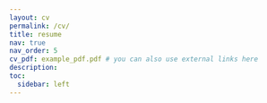 ```yaml
---
layout: cv
permalink: /cv/
title: resume
nav: true
nav_order: 5
cv_pdf: example_pdf.pdf # you can also use external links here
description: 
toc:
  sidebar: left
---
```


